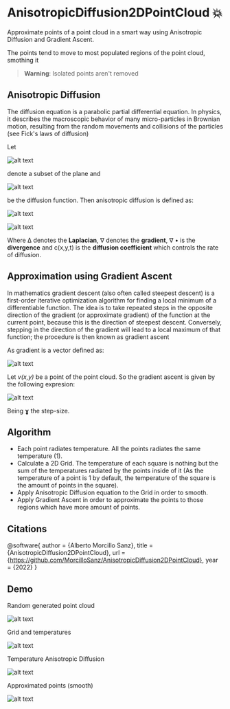 # AnisotropicDiffusion2DPointCloud :boom:
Approximate points of a point cloud in a smart way using Anisotropic Diffusion and Gradient Ascent.

The points tend to move to most populated regions of the point cloud, smothing it

> **Warning**: Isolated points aren't removed

## Anisotropic Diffusion

The diffusion equation is a parabolic partial differential equation. In physics, it describes the macroscopic behavior of many micro-particles in Brownian motion, resulting from the random movements and collisions of the particles (see Fick's laws of diffusion)

Let  

![alt text](https://github.com/MorcilloSanz/AnisotropicDiffusion2DPointCloud/blob/main/img/omega.png)  

denote a subset of the plane and  

![alt text](https://github.com/MorcilloSanz/AnisotropicDiffusion2DPointCloud/blob/main/img/function.png)  

be the diffusion function. Then anisotropic diffusion is defined as:

![alt text](https://github.com/MorcilloSanz/AnisotropicDiffusion2DPointCloud/blob/main/img/definition.png)

![alt text](https://github.com/MorcilloSanz/AnisotropicDiffusion2DPointCloud/blob/main/img/c.png)

Where Δ denotes the **Laplacian**, ∇ denotes the **gradient**, ∇ • is the **divergence** and c(x,y,t) is the **diffusion coefficient** which controls the rate of diffusion.

## Approximation using Gradient Ascent

In mathematics gradient descent (also often called steepest descent) is a first-order iterative optimization algorithm for finding a local minimum of a differentiable function. The idea is to take repeated steps in the opposite direction of the gradient (or approximate gradient) of the function at the current point, because this is the direction of steepest descent. Conversely, stepping in the direction of the gradient will lead to a local maximum of that function; the procedure is then known as gradient ascent

As gradient is a vector defined as:

![alt text](https://github.com/MorcilloSanz/AnisotropicDiffusion2DPointCloud/blob/main/img/gradient.png)

Let *v(x,y)* be a point of the point cloud. So the gradient ascent is given by the following expresion:

![alt text](https://github.com/MorcilloSanz/AnisotropicDiffusion2DPointCloud/blob/main/img/gradientAscent.png)

Being **ɣ** the step-size.

## Algorithm
* Each point radiates temperature. All the points radiates the same temperature (1).
* Calculate a 2D Grid. The temperature of each square is nothing but the sum of the temperatures radiated by the points inside of it (As the temperature of a point is 1 by default, the temperature of the square is the amount of points in the square).
* Apply Anisotropic Diffusion equation to the Grid in order to smooth.
* Apply Gradient Ascent  in order to approximate the points to those regions which have more amount of points.

## Citations

@software{
  author = {Alberto Morcillo Sanz},
  title = {AnisotropicDiffusion2DPointCloud},
  url = {https://github.com/MorcilloSanz/AnisotropicDiffusion2DPointCloud},
  year = {2022}
}

## Demo

Random generated point cloud

![alt text](https://github.com/MorcilloSanz/AnisotropicDiffusion2DPointCloud/blob/main/img/pointcloud.png)

Grid and temperatures

![alt text](https://github.com/MorcilloSanz/AnisotropicDiffusion2DPointCloud/blob/main/img/temperatureGrid.png)

Temperature Anisotropic Diffusion

![alt text](https://github.com/MorcilloSanz/AnisotropicDiffusion2DPointCloud/blob/main/img/diffusionGrid.png)

Approximated points (smooth)

![alt text](https://github.com/MorcilloSanz/AnisotropicDiffusion2DPointCloud/blob/main/img/approximated.png)
